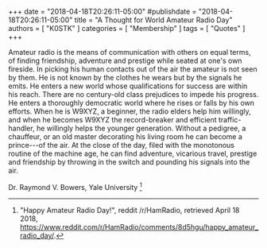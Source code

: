 +++
date = "2018-04-18T20:26:11-05:00"
#publishdate = "2018-04-18T20:26:11-05:00"
title = "A Thought for World Amateur Radio Day"
authors = [ "K0STK" ]
categories = [ "Membership" ]
tags = [ "Quotes" ]
+++

Amateur radio is the means of communication
with others on equal terms, of finding
friendship, adventure and prestige while
seated at one's own fireside.  In picking his
human contacts out of the air the amateur is
not seen by them.  He is not known by the
clothes he wears but by the signals he emits.
He enters a new world whose qualifications
for success are within his reach.  There are
no century-old class prejudices to impede his
progress. He enters a thoroughly democratic
world where he rises or falls by his own
efforts. When he is W9XYZ, a beginner, the
radio elders help him willingly, and when he
becomes W9XYZ the record-breaker and
efficient traffic-handler, he willingly helps
the younger generation. Without a pedigree, a
chauffeur, or an old master decorating his
living room he can become a prince---of the
air. At the close of the day, filed with the
monotonous routine of the machine age, he can
find adventure, vicarious travel, prestige and
friendship by throwing in the switch and
pounding his signals into the air.

Dr. Raymond V. Bowers, Yale University [^1]

[^1]: "Happy Amateur Radio Day!", reddit /r/HamRadio, retrieved April 18 2018, https://www.reddit.com/r/HamRadio/comments/8d5hgu/happy_amateur_radio_day/.

<!--more-->
